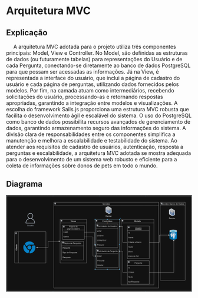 # Arquitetura MVC 
## Explicação
&nbsp;&nbsp;&nbsp;&nbsp; A arquitetura MVC adotada para o projeto utiliza três componentes principais: Model, View e Controller. No Model, são definidas as estruturas de dados (ou futuramente tabelas) para representações do Usuário e de cada Pergunta, conectando-se diretamente ao banco de dados PostgreSQL para que possam ser acessadas as informações. Já na View, é representada a interface do usuário, que inclui a página de cadastro do usuário e cada página de perguntas, utilizando dados fornecidos pelos modelos. Por fim, na camada  atuam como intermediários, recebendo solicitações do usuário, processando-as e retornando respostas apropriadas, garantindo a integração entre modelos e visualizações. A escolha do framework Sails.js proporciona uma estrutura MVC robusta que facilita o desenvolvimento ágil e escalável do sistema. O uso do PostgreSQL como banco de dados possibilita recursos avançados de gerenciamento de dados, garantindo armazenamento seguro das informações do sistema. A divisão clara de responsabilidades entre os componentes simplifica a manutenção e melhora a escalabilidade e testabilidade do sistema. Ao atender aos requisitos de cadastro de usuários, autenticação, resposta a perguntas e escalabilidade, a arquitetura MVC adotada se mostra adequada para o desenvolvimento de um sistema web robusto e eficiente para a coleta de informações sobre donos de pets em todo o mundo.

## Diagrama
![Diagrama](assets/MVC.png)